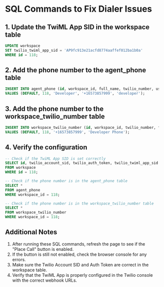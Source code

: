 # SQL Commands to Fix Dialer Issues

## 1. Update the TwiML App SID in the workspace table

```sql
UPDATE workspace 
SET twilio_twiml_app_sid = 'AP9fc913e21acfd8774aaffef012ba1b0a' 
WHERE id = 118;
```

## 2. Add the phone number to the agent_phone table

```sql
INSERT INTO agent_phone (id, workspace_id, full_name, twilio_number, username) 
VALUES (DEFAULT, 118, 'Developer', '+16573857999', 'developer');
```

## 3. Add the phone number to the workspace_twilio_number table

```sql
INSERT INTO workspace_twilio_number (id, workspace_id, twilio_number, friendly_name) 
VALUES (DEFAULT, 118, '+16573857999', 'Developer Phone');
```

## 4. Verify the configuration

```sql
-- Check if the TwiML App SID is set correctly
SELECT id, twilio_account_sid, twilio_auth_token, twilio_twiml_app_sid 
FROM workspace 
WHERE id = 118;

-- Check if the phone number is in the agent_phone table
SELECT * 
FROM agent_phone 
WHERE workspace_id = 118;

-- Check if the phone number is in the workspace_twilio_number table
SELECT * 
FROM workspace_twilio_number 
WHERE workspace_id = 118;
```

## Additional Notes

1. After running these SQL commands, refresh the page to see if the "Place Call" button is enabled.
2. If the button is still not enabled, check the browser console for any errors.
3. Make sure the Twilio Account SID and Auth Token are correct in the workspace table.
4. Verify that the TwiML App is properly configured in the Twilio console with the correct webhook URLs. 